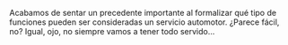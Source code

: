Acabamos de sentar un precedente importante al formalizar qué tipo de funciones pueden ser consideradas un servicio automotor. ¿Parece fácil, no? Igual, ojo, no siempre vamos a tener todo servido...